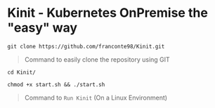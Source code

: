 # Kinit - Kubernetes OnPremise the "easy" way

```
git clone https://github.com/franconte98/Kinit.git
```
>Command to easily clone the repository using GIT

```
cd Kinit/

chmod +x start.sh && ./start.sh
```
>Command to `Run Kinit` (On a Linux Environment)
